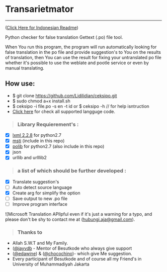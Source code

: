 # Transarietmator
------
([Click Here for Indonesian Readme](https://github.com/Lidilidian/Transarietmator/README_ID.md))

Python checker for false translation Gettext (.po) file tool.

When You run this program, the program will run automatically looking for false translation in the po file and provide suggestion's to You on the results of translation, then You can use the result for fixing your untranslated po file whether it's possible to use the weblate and pootle service or even by manual translating.

## How use:
- $ git clone https://github.com/Lidilidian/ceksipo.git
- $ sudo chmod a+x install.sh
- $ ceksipo -i file.po -s en -t id or $ ceksipo -h // for help isntruction 
- [Click here][6] for check all supported langguge code.

>### Library Requierement's :

- [x] [lxml 2.2.8][3] for python2.7
- [x] [msti][4] (include in this repo)
- [x] [polib][5] for python2.7 (also include in this repo)
- [x] json
- [x] urllib and urlllib2

>### a list of which should be further developed :

- [x] Translate suggestion's
- [ ] Auto detect source language
- [x] Create arg for simplify the option
- [ ] Save output to new .po file
- [ ] Improve program interface

[1]: https://www.microsoft.com/en-us/translator/translatorapi.aspx        "Microsoft Translator Text API"
[2]: https://github.com/Bauble                                            "Bauble Project"
[3]: https://pypi.python.org/pypi/lxml/2.2.8                              "lxml v.2.2.8 library for python2.7"
[4]: https://github.com/Lidilidian/ceksipo/blob/master/msti.py    		  "Microsoft Translation API connector"
[5]: https://github.com/Lidilidian/ceksipo/blob/master/polib.py  		  "polib library python2.7"
[6]: https://msdn.microsoft.com/en-us/library/hh456380.aspx               "Language Code"

![Microsoft Translation APIlpful even if it's just a warning for a typo, and please don't be shy to contact me at ([hubungi.aja@gmail.com](mailto:hubungi.aja@gmail.com)).

>### Thanks to
- Allah S.W.T and My Family.
- ([@jayvdb](https://github.com/jayvdb) - Mentor of Besutkode who always give support
- ([@edawine](https://github.com/edawine)) & ([@chocochino](https://github.com/chocochino))- which give Me suggestion.
- Every participant of Besutkode and of course all my Friend's in University of Muhammadiyah Jakarta
